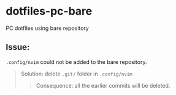 # dotfiles-pc-bare
PC dotfiles using bare repository

## Issue:
`.config/nvim` could not be added to the bare repository.
> Solution: delete `.git/` folder in `.config/nvim`
> > Consequence: all the earlier commits will be deleted.
